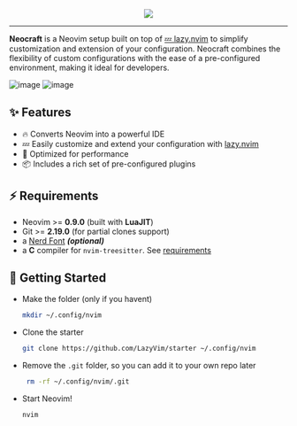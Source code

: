 <div align="center">
  <img src="https://user-images.githubusercontent.com/292349/213446185-2db63fd5-8c84-459c-9f04-e286382d6e80.png">
</div>

<hr>


**Neocraft** is a Neovim setup built on top of [💤 lazy.nvim](https://github.com/folke/lazy.nvim) to simplify customization and extension of your configuration. Neocraft combines the flexibility of custom configurations with the ease of a pre-configured environment, making it ideal for developers.

![image](https://user-images.githubusercontent.com/292349/211285846-0b7bb3bf-0462-4029-b64c-4ee1d037fc1c.png)
![image](https://user-images.githubusercontent.com/292349/211285846-0b7bb3bf-0462-4029-b64c-4ee1d037fc1c.png)


## ✨ Features

- 🔥 Converts Neovim into a powerful IDE
- 💤 Easily customize and extend your configuration with [lazy.nvim](https://github.com/folke/lazy.nvim)
- 🚀 Optimized for performance
- 📦 Includes a rich set of pre-configured plugins

## ⚡️ Requirements

- Neovim >= **0.9.0** (built with **LuaJIT**)
- Git >= **2.19.0** (for partial clones support)
- a [Nerd Font](https://www.nerdfonts.com/) **_(optional)_**
- a **C** compiler for `nvim-treesitter`. See [requirements](https://github.com/nvim-treesitter/nvim-treesitter#requirements)

## 🚀 Getting Started

- Make the folder (only if you havent)

  ```sh
  mkdir ~/.config/nvim
  ```

- Clone the starter

  ```sh
  git clone https://github.com/LazyVim/starter ~/.config/nvim
  ```

- Remove the `.git` folder, so you can add it to your own repo later

  ```sh
   rm -rf ~/.config/nvim/.git
  ```

- Start Neovim!

  ```sh
  nvim
  ```
